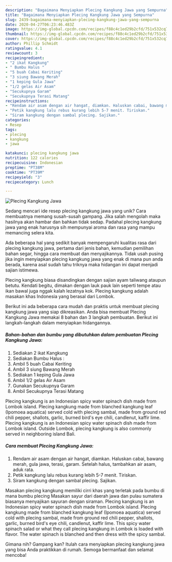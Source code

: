 ```yaml
---
description: "Bagaimana Menyiapkan Plecing Kangkung Jawa yang Sempurna"
title: "Bagaimana Menyiapkan Plecing Kangkung Jawa yang Sempurna"
slug: 2439-bagaimana-menyiapkan-plecing-kangkung-jawa-yang-sempurna
date: 2020-04-27T06:23:46.483Z
image: https://img-global.cpcdn.com/recipes/f88c4c1ed29b2cfd/751x532cq70/plecing-kangkung-jawa-foto-resep-utama.jpg
thumbnail: https://img-global.cpcdn.com/recipes/f88c4c1ed29b2cfd/751x532cq70/plecing-kangkung-jawa-foto-resep-utama.jpg
cover: https://img-global.cpcdn.com/recipes/f88c4c1ed29b2cfd/751x532cq70/plecing-kangkung-jawa-foto-resep-utama.jpg
author: Phillip Schmidt
ratingvalue: 4.1
reviewcount: 3
recipeingredient:
- "2 ikat Kangkung"
- " Bumbu Halus "
- "5 buah Cabai Keriting"
- "3 siung Bawang Merah"
- "1 keping Gula Jawa"
- "1/2 gelas Air Asam"
- "Secukupnya Garam"
- "Secukupnya Terasi Matang"
recipeinstructions:
- "Rendam air asam dengan air hangat, diamkan. Haluskan cabai, bawang merah, gula jawa, terasi, garam. Setelah halus, tambahkan air asam, aduk rata."
- "Petik kangkung lalu rebus kurang lebih 5-7 menit. Tiriskan."
- "Siram kangkung dengan sambal plecing. Sajikan."
categories:
- Resep
tags:
- plecing
- kangkung
- jawa

katakunci: plecing kangkung jawa 
nutrition: 122 calories
recipecuisine: Indonesian
preptime: "PT38M"
cooktime: "PT39M"
recipeyield: "3"
recipecategory: Lunch

---
```



![Plecing Kangkung Jawa](https://img-global.cpcdn.com/recipes/f88c4c1ed29b2cfd/751x532cq70/plecing-kangkung-jawa-foto-resep-utama.jpg)

Sedang mencari ide resep plecing kangkung jawa yang unik? Cara membuatnya memang susah-susah gampang. Jika salah mengolah maka hasilnya akan hambar dan bahkan tidak sedap. Padahal plecing kangkung jawa yang enak harusnya sih mempunyai aroma dan rasa yang mampu memancing selera kita.

Ada beberapa hal yang sedikit banyak mempengaruhi kualitas rasa dari plecing kangkung jawa, pertama dari jenis bahan, kemudian pemilihan bahan segar, hingga cara membuat dan menyajikannya. Tidak usah pusing jika ingin menyiapkan plecing kangkung jawa yang enak di mana pun anda berada, karena asal sudah tahu triknya maka hidangan ini dapat menjadi sajian istimewa.

Plecing kangkung biasa disandingkan dengan sajian ayam taliwang ataupun betutu. Kendati begitu, dimakan dengan lauk pauk lain seperti tempe atau ikan bawal juga nggak kalah lezatnya kok. Plecing kangkung adalah masakan khas Indonesia yang berasal dari Lombok.


Berikut ini ada beberapa cara mudah dan praktis untuk membuat plecing kangkung jawa yang siap dikreasikan. Anda bisa membuat Plecing Kangkung Jawa memakai 8 bahan dan 3 langkah pembuatan. Berikut ini langkah-langkah dalam menyiapkan hidangannya.

<!--inarticleads1-->

##### Bahan-bahan dan bumbu yang dibutuhkan dalam pembuatan Plecing Kangkung Jawa:

1. Sediakan 2 ikat Kangkung
1. Sediakan  Bumbu Halus :
1. Ambil 5 buah Cabai Keriting
1. Ambil 3 siung Bawang Merah
1. Sediakan 1 keping Gula Jawa
1. Ambil 1/2 gelas Air Asam
1. Gunakan Secukupnya Garam
1. Ambil Secukupnya Terasi Matang


Plecing kangkung is an Indonesian spicy water spinach dish made from Lombok island. Plecing kangkung made from blanched kangkung leaf (Ipomoea aquatica) served cold with plecing sambal, made from ground red chili pepper, shallots, garlic, burned bird&#39;s eye chili, candlenut, kaffir lime. Plecing kangkung is an Indonesian spicy water spinach dish made from Lombok island. Outside Lombok, plecing kangkung is also commonly served in neighboring island Bali. 

<!--inarticleads2-->

##### Cara membuat Plecing Kangkung Jawa:

1. Rendam air asam dengan air hangat, diamkan. Haluskan cabai, bawang merah, gula jawa, terasi, garam. Setelah halus, tambahkan air asam, aduk rata.
1. Petik kangkung lalu rebus kurang lebih 5-7 menit. Tiriskan.
1. Siram kangkung dengan sambal plecing. Sajikan.


Masakan plecing kangkung memiliki cirri khas yang terletak pada bumbu di mana bumbu plecing Masakan sayur dari daerah jawa dan pulau sumatera biasanya menyajikan sayuran dengan siraman. Plecing kangkung is an Indonesian spicy water spinach dish made from Lombok island. Plecing kangkung made from blanched kangkung leaf (Ipomoea aquatica) served cold with plecing sambal, made from ground red chili pepper, shallots, garlic, burned bird&#39;s eye chili, candlenut, kaffir lime. This spicy water spinach salad or what they call plecing kangkung in Lombok is loaded with flavor. The water spinach is blanched and then dress with the spicy sambal. 

Gimana nih? Gampang kan? Itulah cara menyiapkan plecing kangkung jawa yang bisa Anda praktikkan di rumah. Semoga bermanfaat dan selamat mencoba!
